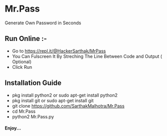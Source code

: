 # Mr.Pass
Generate Own Password in Seconds

## Run Online :-
* Go to https://repl.it/@HackerSarthak/MrPass
* You Can Fulscreen It By Streching The Line Between Code and Output ( Optional)
* Click Run

## Installation Guide

* pkg install python2 or sudo apt-get install python2
* pkg install git or sudo apt-get install git
* git clone https://github.com/SarthakMalhotra/Mr.Pass
* cd Mr.Pass
* python2 Mr.Pass.py
 
#### Enjoy...

